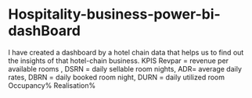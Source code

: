 # Hospitality-business-power-bi-dashBoard
I have created a dashboard by a hotel chain data that helps us to find out the insights of that hotel-chain business.
KPIS 
Revpar = revenue per available rooms ,
DSRN = daily sellable room nights,
ADR= average daily rates,
DBRN = daily booked room night,
DURN = daily utilized room
Occupancy%
Realisation%

